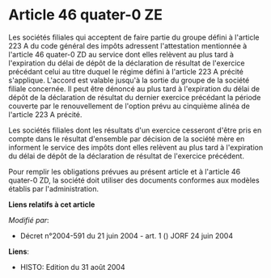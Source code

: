 # Article 46 quater-0 ZE

Les sociétés filiales qui acceptent de faire partie du groupe défini à l'article 223 A du code général des impôts adressent
l'attestation mentionnée à l'article 46 quater-0 ZD au service dont elles relèvent au plus tard à l'expiration du délai de
dépôt de la déclaration de résultat de l'exercice précédant celui au titre duquel le régime défini à l'article 223 A précité
s'applique. L'accord est valable jusqu'à la sortie du groupe de la société filiale concernée. Il peut être dénoncé au plus
tard à l'expiration du délai de dépôt de la déclaration de résultat du dernier exercice précédant la période couverte par le
renouvellement de l'option prévu au cinquième alinéa de l'article 223 A précité.

Les sociétés filiales dont les résultats d'un exercice cesseront d'être pris en compte dans le résultat d'ensemble par
décision de la société mère en informent le service des impôts dont elles relèvent au plus tard à l'expiration du délai de
dépôt de la déclaration de résultat de l'exercice précédent.

Pour remplir les obligations prévues au présent article et à l'article 46 quater-0 ZD, la société doit utiliser des documents
conformes aux modèles établis par l'administration.

**Liens relatifs à cet article**

_Modifié par_:

  - Décret n°2004-591 du 21 juin 2004 - art. 1 () JORF 24 juin 2004

**Liens**:

  - HISTO: Edition du 31 août 2004

